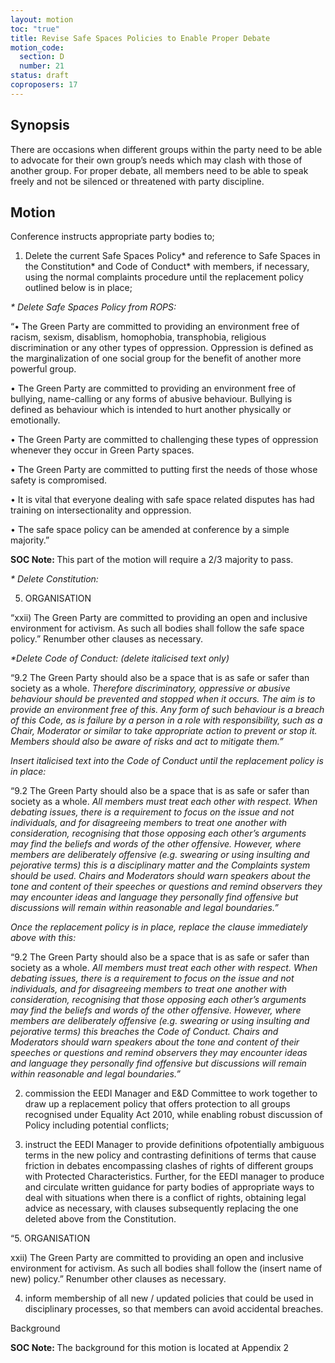 ```yaml
---
layout: motion
toc: "true"
title: Revise Safe Spaces Policies to Enable Proper Debate
motion_code:
  section: D
  number: 21
status: draft
coproposers: 17
---
```

## Synopsis

There are occasions when different groups within the party need to be able to advocate for their own group’s needs which may clash with those of another group. For proper debate, all members need to be able to speak freely and not be silenced or threatened with party discipline.

## Motion

Conference instructs appropriate party bodies to;

1. Delete the current Safe Spaces Policy\* and reference to Safe Spaces in the Constitution\* and Code of Conduct* with members, if necessary, using the normal complaints procedure until the replacement policy outlined below is in place;

*\* Delete Safe Spaces Policy from ROPS:*

“• The Green Party are committed to providing an environment free of racism, sexism, disablism, homophobia, transphobia, religious discrimination or any other types of oppression. Oppression is defined as the marginalization of one social group for the benefit of another more powerful group.

• The Green Party are committed to providing an environment free of bullying, name-calling or any forms of abusive behaviour. Bullying is defined as behaviour which is intended to hurt another physically or emotionally.

• The Green Party are committed to challenging these types of oppression whenever they occur in Green Party spaces.

• The Green Party are committed to putting first the needs of those whose safety is compromised.

• It is vital that everyone dealing with safe space related disputes has had training on intersectionality and oppression.

• The safe space policy can be amended at conference by a simple majority.”

<p class="alert d-inline-block alert-primary"><strong>SOC Note: </strong> This part of the motion will require a 2/3 majority to pass.</p>

*\* Delete Constitution:*

5. ORGANISATION

“xxii) The Green Party are committed to providing an open and inclusive environment for activism. As such all bodies shall follow the safe space policy.” Renumber other clauses as necessary.

*\*Delete Code of Conduct: (delete italicised text only)*

“9.2 The Green Party should also be a space that is as safe or safer than society as a whole. *Therefore discriminatory, oppressive or abusive behaviour should be prevented and stopped when it occurs. The aim is to provide an environment free of this. Any form of such behaviour is a breach of this Code, as is failure by a person in a role with responsibility, such as a Chair, Moderator or similar to take appropriate action to prevent or stop it. Members should also be aware of risks and act to mitigate them.”*

*Insert italicised text into the Code of Conduct until the replacement policy is in place:*

“9.2 The Green Party should also be a space that is as safe or safer than society as a whole. *All members must treat each other with respect. When debating issues, there is a requirement to focus on the issue and not individuals, and for disagreeing members to treat one another with consideration, recognising that those opposing each other’s arguments may find the beliefs and words of the other offensive. However, where members are deliberately offensive (e.g. swearing or using insulting and pejorative terms) this is a disciplinary matter and the Complaints system should be used. Chairs and Moderators should warn speakers about the tone and content of their speeches or questions and remind observers they may encounter ideas and language they personally find offensive but discussions will remain within reasonable and legal boundaries.”*

*Once the replacement policy is in place, replace the clause immediately above with this:*

“9.2 The Green Party should also be a space that is as safe or safer than society as a whole. *All members must treat each other with respect. When debating issues, there is a requirement to focus on the issue and not individuals, and for disagreeing members to treat one another with consideration, recognising that those opposing each other’s arguments may find the beliefs and words of the other offensive. However, where members are deliberately offensive (e.g. swearing or using insulting and pejorative terms) this breaches the Code of Conduct. Chairs and Moderators should warn speakers about the tone and content of their speeches or questions and remind observers they may encounter ideas and language they personally find offensive but discussions will remain within reasonable and legal boundaries.”*

2. commission the EEDI Manager and E&D Committee to work together to draw up a replacement policy that offers protection to all groups recognised under Equality Act 2010, while enabling robust discussion of Policy including potential conflicts;

3. instruct the EEDI Manager to provide definitions ofpotentially ambiguous terms in the new policy and contrasting definitions of terms that cause friction in debates encompassing clashes of rights of different groups with Protected Characteristics. Further, for the EEDI manager to produce and circulate written guidance for party bodies of appropriate ways to deal with situations when there is a conflict of rights, obtaining legal advice as necessary, with clauses subsequently replacing the one deleted above from the Constitution.

“5. ORGANISATION

xxii) The Green Party are committed to providing an open and inclusive environment for activism. As such all bodies shall follow the (insert name of new) policy.” Renumber other clauses as necessary.

4. inform membership of all new / updated policies that could be used in disciplinary processes, so that members can avoid accidental breaches.

Background

<p class="alert d-inline-block alert-primary"><strong>SOC Note: </strong> The background for this motion is located at Appendix 2</p>